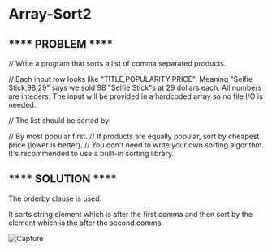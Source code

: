 # Array-Sort2

## **** PROBLEM ****

// Write a program that sorts a list of comma separated products.

// Each input row looks like "TITLE,POPULARITY,PRICE". Meaning "Selfie Stick,98,29" says we sold 98 "Selfie Stick"s at 29 dollars each. All numbers are integers. The input will be provided in a hardcoded array so no file I/O is needed.

// The list should be sorted by:

// By most popular first.
// If products are equally popular, sort by cheapest price (lower is better).
// You don't need to write your own sorting algorithm. It's recommended to use a built-in sorting library.

## **** SOLUTION ****

The orderby clause is used.

It sorts string element which is after the first comma and then sort by the element which is the after the second comma.

![Capture](https://user-images.githubusercontent.com/55505154/142557475-bbd6c8e4-3bc3-461f-a495-d76699f3b24d.JPG)

